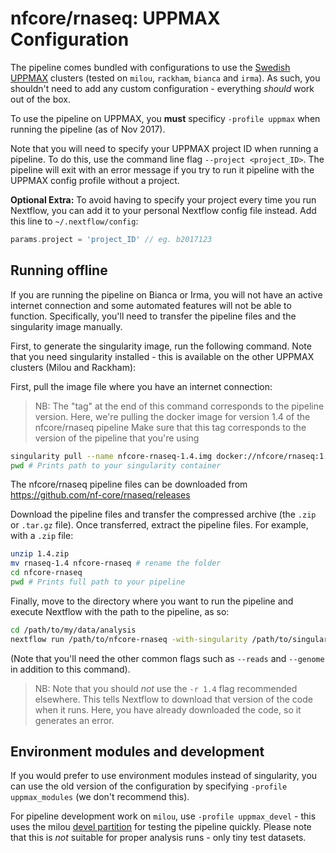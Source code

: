 # nfcore/rnaseq: UPPMAX Configuration

The pipeline comes bundled with configurations to use the [Swedish UPPMAX](https://www.uppmax.uu.se/) clusters (tested on `milou`, `rackham`, `bianca` and `irma`). As such, you shouldn't need to add any custom configuration - everything _should_ work out of the box.

To use the pipeline on UPPMAX, you **must** specificy `-profile uppmax` when running the pipeline (as of Nov 2017).

Note that you will need to specify your UPPMAX project ID when running a pipeline. To do this, use the command line flag `--project <project_ID>`. The pipeline will exit with an error message if you try to run it pipeline with the UPPMAX config profile without a project.

**Optional Extra:** To avoid having to specify your project every time you run Nextflow, you can add it to your personal Nextflow config file instead. Add this line to `~/.nextflow/config`:

```groovy
params.project = 'project_ID' // eg. b2017123
```

## Running offline
If you are running the pipeline on Bianca or Irma, you will not have an active internet connection and some automated features will not be able to function. Specifically, you'll need to transfer the pipeline files and the singularity image manually.

First, to generate the singularity image, run the following command. Note that you need singularity installed - this is available on the other UPPMAX clusters (Milou and Rackham):

First, pull the image file where you have an internet connection:

> NB: The "tag" at the end of this command corresponds to the pipeline version.
> Here, we're pulling the docker image for version 1.4 of the nfcore/rnaseq pipeline
> Make sure that this tag corresponds to the version of the pipeline that you're using

```bash
singularity pull --name nfcore-rnaseq-1.4.img docker://nfcore/rnaseq:1.4
pwd # Prints path to your singularity container
```

The nfcore/rnaseq pipeline files can be downloaded from https://github.com/nf-core/rnaseq/releases

Download the pipeline files and transfer the compressed archive (the `.zip`
or `.tar.gz` file). Once transferred, extract the pipeline files.
For example, with a `.zip` file:

```bash
unzip 1.4.zip
mv rnaseq-1.4 nfcore-rnaseq # rename the folder
cd nfcore-rnaseq
pwd # Prints full path to your pipeline
```

Finally, move to the directory where you want to run the pipeline
and execute Nextflow with the path to the pipeline, as so:

```bash
cd /path/to/my/data/analysis
nextflow run /path/to/nfcore-rnaseq -with-singularity /path/to/singularity/nfcore-rnaseq-1.4.img
```

(Note that you'll need the other common flags such as `--reads` and `--genome` in addition to this command).

> NB: Note that you should _not_ use the `-r 1.4` flag recommended elsewhere. This tells Nextflow to download
> that version of the code when it runs. Here, you have already downloaded the code, so it generates an error.


## Environment modules and development
If you would prefer to use environment modules instead of singularity, you can use the old version of the configuration by specifying `-profile uppmax_modules` (we don't recommend this).

For pipeline development work on `milou`, use `-profile uppmax_devel` - this uses the milou [devel partition](http://www.uppmax.uu.se/support/user-guides/slurm-user-guide/#tocjump_030509106905141747_8) for testing the pipeline quickly. Please note that this is _not_ suitable for proper analysis runs - only tiny test datasets.
